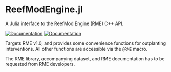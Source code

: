 # ReefModEngine.jl

A Julia interface to the ReefMod Engine (RME) C++ API.

[![Documentation](https://img.shields.io/badge/docs-stable-blue)](https://open-aims.github.io/ReefModEngine.jl/stable/) [![Documentation](https://img.shields.io/badge/docs-dev-blue)](https://open-aims.github.io/ReefModEngine.jl/dev/)

Targets RME v1.0, and provides some convenience functions for outplanting interventions.
All other functions are accessible via the `@RME` macro.

The RME library, accompanying dataset, and RME documentation has to be requested from RME developers.
